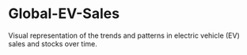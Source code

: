 # Global-EV-Sales
Visual representation of the trends and patterns in electric vehicle (EV) sales and stocks over time.
